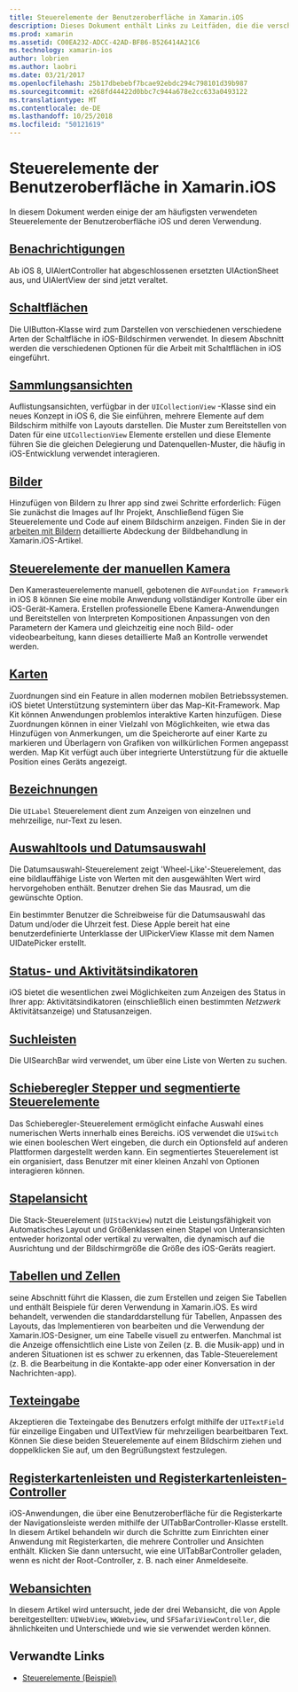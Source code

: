 ```yaml
---
title: Steuerelemente der Benutzeroberfläche in Xamarin.iOS
description: Dieses Dokument enthält Links zu Leitfäden, die die verschiedenen iOS Steuerelemente der Benutzeroberfläche für Xamarin.iOS-Entwickler zu beschreiben. Verknüpfter Inhalt wird erläutert, Warnungen, Schaltflächen, Auflistungsansichten, Bilder, Steuerelemente der manuellen Kamera, Zuordnungen, Bezeichnungen, dateiöffnungs-, datumserkennung und mehr.
ms.prod: xamarin
ms.assetid: C00EA232-ADCC-42AD-BF86-B526414A21C6
ms.technology: xamarin-ios
author: lobrien
ms.author: laobri
ms.date: 03/21/2017
ms.openlocfilehash: 25b17dbebebf7bcae92ebdc294c798101d39b987
ms.sourcegitcommit: e268fd44422d0bbc7c944a678e2cc633a0493122
ms.translationtype: MT
ms.contentlocale: de-DE
ms.lasthandoff: 10/25/2018
ms.locfileid: "50121619"
---
```

# <a name="user-interface-controls-in-xamarinios"></a>Steuerelemente der Benutzeroberfläche in Xamarin.iOS

In diesem Dokument werden einige der am häufigsten verwendeten Steuerelemente der Benutzeroberfläche iOS und deren Verwendung.

## <a name="alertsalertsmd"></a>[Benachrichtigungen](alerts.md)

Ab iOS 8, UIAlertController hat abgeschlossenen ersetzten UIActionSheet aus, und UIAlertView der sind jetzt veraltet.

## <a name="buttonsbuttonsmd"></a>[Schaltflächen](buttons.md)

Die UIButton-Klasse wird zum Darstellen von verschiedenen verschiedene Arten der Schaltfläche in iOS-Bildschirmen verwendet. In diesem Abschnitt werden die verschiedenen Optionen für die Arbeit mit Schaltflächen in iOS eingeführt.

## <a name="collection-viewsuicollectionviewmd"></a>[Sammlungsansichten](uicollectionview.md)

Auflistungsansichten, verfügbar in der `UICollectionView` -Klasse sind ein neues Konzept in iOS 6, die Sie einführen, mehrere Elemente auf dem Bildschirm mithilfe von Layouts darstellen. Die Muster zum Bereitstellen von Daten für eine `UICollectionView` Elemente erstellen und diese Elemente führen Sie die gleichen Delegierung und Datenquellen-Muster, die häufig in iOS-Entwicklung verwendet interagieren.

## <a name="imagesimagemd"></a>[Bilder](image.md)

Hinzufügen von Bildern zu Ihrer app sind zwei Schritte erforderlich: Fügen Sie zunächst die Images auf Ihr Projekt, Anschließend fügen Sie Steuerelemente und Code auf einem Bildschirm anzeigen. Finden Sie in der [arbeiten mit Bildern](~/ios/app-fundamentals/images-icons/index.md) detaillierte Abdeckung der Bildbehandlung in Xamarin.iOS-Artikel.

## <a name="manual-camera-controlsintro-to-manual-camera-controlsmd"></a>[Steuerelemente der manuellen Kamera](intro-to-manual-camera-controls.md)

Den Kamerasteuerelemente manuell, gebotenen die `AVFoundation Framework` in iOS 8 können Sie eine mobile Anwendung vollständiger Kontrolle über ein iOS-Gerät-Kamera. Erstellen professionelle Ebene Kamera-Anwendungen und Bereitstellen von Interpreten Kompositionen Anpassungen von den Parametern der Kamera und gleichzeitig eine noch Bild- oder videobearbeitung, kann dieses detaillierte Maß an Kontrolle verwendet werden.

## <a name="mapsios-mapsindexmd"></a>[Karten](ios-maps/index.md)

Zuordnungen sind ein Feature in allen modernen mobilen Betriebssystemen. iOS bietet Unterstützung systemintern über das Map-Kit-Framework. Map Kit können Anwendungen problemlos interaktive Karten hinzufügen. Diese Zuordnungen können in einer Vielzahl von Möglichkeiten, wie etwa das Hinzufügen von Anmerkungen, um die Speicherorte auf einer Karte zu markieren und Überlagern von Grafiken von willkürlichen Formen angepasst werden. Map Kit verfügt auch über integrierte Unterstützung für die aktuelle Position eines Geräts angezeigt.

## <a name="labelslabelsmd"></a>[Bezeichnungen](labels.md)

Die `UILabel` Steuerelement dient zum Anzeigen von einzelnen und mehrzeilige, nur-Text zu lesen.

## <a name="pickers-and-date-pickerspickermd"></a>[Auswahltools und Datumsauswahl](picker.md)

Die Datumsauswahl-Steuerelement zeigt 'Wheel-Like'-Steuerelement, das eine bildlauffähige Liste von Werten mit den ausgewählten Wert wird hervorgehoben enthält. Benutzer drehen Sie das Mausrad, um die gewünschte Option.

Ein bestimmter Benutzer die Schreibweise für die Datumsauswahl das Datum und/oder die Uhrzeit fest. Diese Apple bereit hat eine benutzerdefinierte Unterklasse der UIPickerView Klasse mit dem Namen UIDatePicker erstellt.

## <a name="progress-and-activity-indicatorsprogress-activity-indicatormd"></a>[Status- und Aktivitätsindikatoren](progress-activity-indicator.md)

iOS bietet die wesentlichen zwei Möglichkeiten zum Anzeigen des Status in Ihrer app: Aktivitätsindikatoren (einschließlich einen bestimmten _Netzwerk_ Aktivitätsanzeige) und Statusanzeigen.

## <a name="search-barssearchbarmd"></a>[Suchleisten](searchbar.md)

Die UISearchBar wird verwendet, um über eine Liste von Werten zu suchen. 

## <a name="sliders-steppers-and-segmented-controlsslider-switch-segmented-controlsmd"></a>[Schieberegler Stepper und segmentierte Steuerelemente](slider-switch-segmented-controls.md)

Das Schieberegler-Steuerelement ermöglicht einfache Auswahl eines numerischen Werts innerhalb eines Bereichs. iOS verwendet die `UISwitch` wie einen booleschen Wert eingeben, die durch ein Optionsfeld auf anderen Plattformen dargestellt werden kann. Ein segmentiertes Steuerelement ist ein organisiert, dass Benutzer mit einer kleinen Anzahl von Optionen interagieren können.

## <a name="stack-viewuistackviewmd"></a>[Stapelansicht](uistackview.md)

Die Stack-Steuerelement (`UIStackView`) nutzt die Leistungsfähigkeit von Automatisches Layout und Größenklassen einen Stapel von Unteransichten entweder horizontal oder vertikal zu verwalten, die dynamisch auf die Ausrichtung und der Bildschirmgröße die Größe des iOS-Geräts reagiert.

## <a name="tables-and-cellstablesindexmd"></a>[Tabellen und Zellen](tables/index.md)

seine Abschnitt führt die Klassen, die zum Erstellen und zeigen Sie Tabellen und enthält Beispiele für deren Verwendung in Xamarin.iOS. Es wird behandelt, verwenden die standarddarstellung für Tabellen, Anpassen des Layouts, das Implementieren von bearbeiten und die Verwendung der Xamarin.IOS-Designer, um eine Tabelle visuell zu entwerfen. Manchmal ist die Anzeige offensichtlich eine Liste von Zeilen (z. B. die Musik-app) und in anderen Situationen ist es schwer zu erkennen, das Table-Steuerelement (z. B. die Bearbeitung in die Kontakte-app oder einer Konversation in der Nachrichten-app).

## <a name="text-inputtext-inputmd"></a>[Texteingabe](text-input.md)

Akzeptieren die Texteingabe des Benutzers erfolgt mithilfe der `UITextField` für einzeilige Eingaben und UITextView für mehrzeiligen bearbeitbaren Text. Können Sie diese beiden Steuerelemente auf einem Bildschirm ziehen und doppelklicken Sie auf, um den Begrüßungstext festzulegen.

## <a name="tab-bars-and-tab-bar-controllerscreating-tabbed-applicationsmd"></a>[Registerkartenleisten und Registerkartenleisten-Controller](creating-tabbed-applications.md)

iOS-Anwendungen, die über eine Benutzeroberfläche für die Registerkarte der Navigationsleiste werden mithilfe der UITabBarController-Klasse erstellt. In diesem Artikel behandeln wir durch die Schritte zum Einrichten einer Anwendung mit Registerkarten, die mehrere Controller und Ansichten enthält. Klicken Sie dann untersucht, wie eine UITabBarController geladen, wenn es nicht der Root-Controller, z. B. nach einer Anmeldeseite.

## <a name="web-viewsuiwebviewmd"></a>[Webansichten](uiwebview.md)

In diesem Artikel wird untersucht, jede der drei Webansicht, die von Apple bereitgestellten: `UIWebView`, `WKWebview`, und `SFSafariViewController`, die ähnlichkeiten und Unterschiede und wie sie verwendet werden können.

## <a name="related-links"></a>Verwandte Links

- [Steuerelemente (Beispiel)](https://developer.xamarin.com/samples/Controls/)

